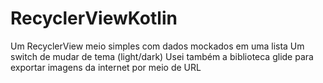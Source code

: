 # RecyclerViewKotlin
Um RecyclerView meio simples com dados mockados em uma lista
Um switch de mudar de tema (light/dark)
Usei também a biblioteca glide para exportar imagens da internet por meio de URL
